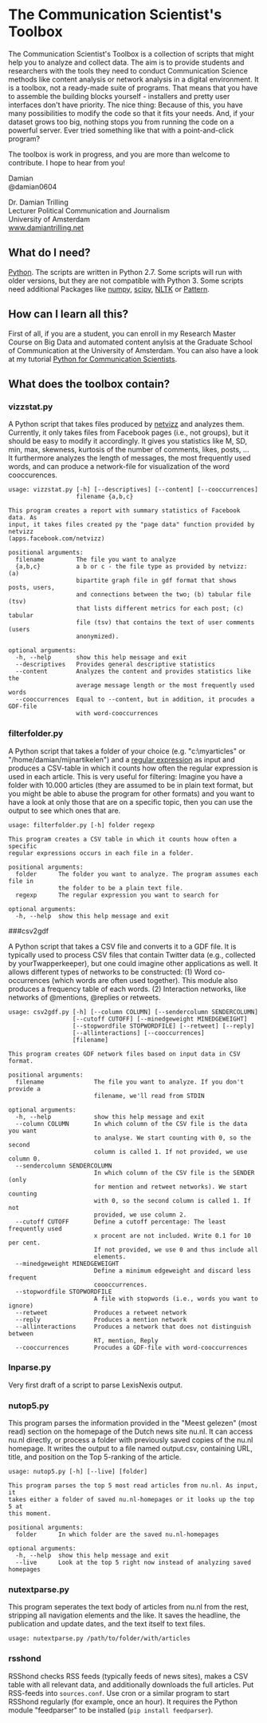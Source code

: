 # The Communication Scientist's Toolbox

The Communication Scientist's Toolbox is a collection of scripts that might help you to analyze and collect data. The aim is to provide students and researchers with the tools they need to conduct Communication Science methods like content analysis or network analysis in a digital environment. It is a toolbox, not a ready-made suite of programs. That means that you have to assemble the building blocks yourself - installers and pretty user interfaces don't have priority. The nice thing: Because of this, you have many possibilities to modify the code so that it fits your needs. And, if your dataset grows too big, nothing stops you from running the code on a powerful server. Ever tried something like that with a point-and-click program?

The toolbox is work in progress, and you are more than welcome to contribute. I hope to hear from you!

Damian  
@damian0604

Dr. Damian Trilling  
Lecturer Political Communication and Journalism  
University of Amsterdam  
www.damiantrilling.net  


##  What do I need?

[Python](www.python.org). The scripts are written in Python 2.7. Some scripts will run with older versions, but they are not compatible with Python 3. Some scripts need additional Packages like [numpy](www.numpy.org), [scipy](www.scipy.org), [NLTK](www.nltk.org) or [Pattern](www.clips.ua.ac.be/pattern).


## How can I learn all this?

First of all, if you are a student, you can enroll in my Research Master Course on Big Data and automated content anylsis at the Graduate School of Communication at the University of Amsterdam. You can also have a look at my tutorial [Python for Communication Scientists](www.damiantrilling.net/downloads/py_for_cs.pdf).  

## What does the toolbox contain?

### vizzstat.py

A Python script that takes files produced by [netvizz](http://apps.facebook.com/netvizz) and analyzes them. Currently, it only takes files from Facebook pages (i.e., not groups), but it should be easy to modify it accordingly. It gives you statistics like M, SD, min, max, skewness, kurtosis of the number of comments, likes, posts, ...  
It furthermore analyzes the length of messages, the most frequently used words, and can produce a network-file for visualization of the word cooccurences. 

```
usage: vizzstat.py [-h] [--descriptives] [--content] [--cooccurrences]
                   filename {a,b,c}

This program creates a report with summary statistics of Facebook data. As
input, it takes files created py the "page data" function provided by netvizz
(apps.facebook.com/netvizz)

positional arguments:
  filename         The file you want to analyze
  {a,b,c}          a b or c - the file type as provided by netvizz: (a)
                   bipartite graph file in gdf format that shows posts, users,
                   and connections between the two; (b) tabular file (tsv)
                   that lists different metrics for each post; (c) tabular
                   file (tsv) that contains the text of user comments (users
                   anonymized).

optional arguments:
  -h, --help       show this help message and exit
  --descriptives   Provides general descriptive statistics
  --content        Analyzes the content and provides statistics like the
                   average message length or the most frequently used words
  --cooccurrences  Equal to --content, but in addition, it procudes a GDF-file
                   with word-cooccurrences
```

### filterfolder.py

A Python script that takes a folder of your choice (e.g. "c:\myarticles" or "/home/damian/mijnartikelen") and a [regular expression](http://en.wikipedia.org/wiki/Regular_expression) as input and produces a CSV-table in which it counts how often the regular expression is used in each article. This is very useful for filtering: Imagine you have a folder with 10.000 articles (they are assumed to be in plain text format, but you might be able to abuse the program for other formats) and you want to have a look at only those that are on a specific topic, then you can use the output to see which ones that are.

```
usage: filterfolder.py [-h] folder regexp

This program creates a CSV table in which it counts houw often a specific
regular expressions occurs in each file in a folder.

positional arguments:
  folder      The folder you want to analyze. The program assumes each file in
              the folder to be a plain text file.
  regexp      The regular expression you want to search for

optional arguments:
  -h, --help  show this help message and exit

```

###csv2gdf

A Python script that takes a CSV file and converts it to a GDF file. It is typically used to process CSV files that contain Twitter data (e.g., collected by yourTwapperkeeper), but one could imagine other applications as well.
It allows different types of networks to be constructed:
(1) Word co-occurrences (which words are often used together). This module also produces a frequency table of each words.
(2) Interaction networks, like networks of @mentions, @replies or retweets.


```
usage: csv2gdf.py [-h] [--column COLUMN] [--sendercolumn SENDERCOLUMN]
                  [--cutoff CUTOFF] [--minedgeweight MINEDGEWEIGHT]
                  [--stopwordfile STOPWORDFILE] [--retweet] [--reply]
                  [--allinteractions] [--cooccurrences]
                  [filename]

This program creates GDF network files based on input data in CSV format.

positional arguments:
  filename              The file you want to analyze. If you don't provide a
                        filename, we'll read from STDIN

optional arguments:
  -h, --help            show this help message and exit
  --column COLUMN       In which column of the CSV file is the data you want
                        to analyse. We start counting with 0, so the second
                        column is called 1. If not provided, we use column 0.
  --sendercolumn SENDERCOLUMN
                        In which column of the CSV file is the SENDER (only
                        for mention and retweet networks). We start counting
                        with 0, so the second column is called 1. If not
                        provided, we use column 2.
  --cutoff CUTOFF       Define a cutoff percentage: The least frequently used
                        x procent are not included. Write 0.1 for 10 per cent.
                        If not provided, we use 0 and thus include all
                        elements.
  --minedgeweight MINEDGEWEIGHT
                        Define a minimum edgeweight and discard less frequent
                        coooccurrences.
  --stopwordfile STOPWORDFILE
                        A file with stopwords (i.e., words you want to ignore)
  --retweet             Produces a retweet network
  --reply               Produces a mention network
  --allinteractions     Produces a network that does not distinguish between
                        RT, mention, Reply
  --cooccurrences       Procudes a GDF-file with word-cooccurrences
```

### lnparse.py

Very first draft of a script to parse LexisNexis output. 


### nutop5.py

This program parses the information provided in the "Meest gelezen" (most read) section on the homepage of the Dutch news site nu.nl. It can access nu.nl directly, or process a folder with previously saved copies of the nu.nl homepage. It writes the output to a file named output.csv, containing URL, title, and position on the Top 5-ranking of the article.


```
usage: nutop5.py [-h] [--live] [folder]

This program parses the top 5 most read articles from nu.nl. As input, it
takes either a folder of saved nu.nl-homepages or it looks up the top 5 at
this moment.

positional arguments:
  folder      In which folder are the saved nu.nl-homepages

optional arguments:
  -h, --help  show this help message and exit
  --live      Look at the top 5 right now instead of analyzing saved homepages
```

### nutextparse.py

This program seperates the text body of articles from nu.nl from the rest, stripping all navigation elements and the like. It saves the headline, the publication and update dates, and the text itself to text files.

```
usage: nutextparse.py /path/to/folder/with/articles

```


### rsshond

RSShond checks RSS feeds (typically feeds of news sites), makes a CSV table with all relevant data, and additionally downloads the full articles. Put RSS-feeds into `sources.conf`. Use cron or a similar program to start RSShond regularly (for example, once an hour). 
It requires the Python module "feedparser" to be installed (`pip install feedparser`).